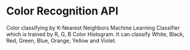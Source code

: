 # Color Recognition API

Color classifying by K-Nearest Neighbors Machine Learning Classifier which is trained by R, G, B Color Histogram. It can classify White, Black, Red, Green, Blue, Orange, Yellow and Violet. 


